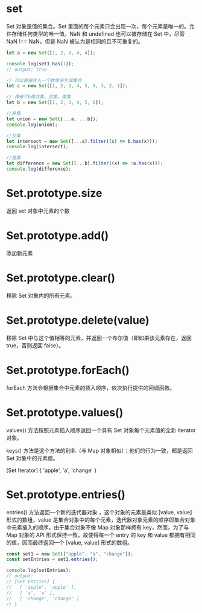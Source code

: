 # set

Set 对象是值的集合。Set 里面的每个元素只会出现一次，每个元素是唯一的。允许存储任何类型的唯一值。NaN 和 undefined 也可以被存储在 Set 中，尽管 NaN !== NaN，但是 NaN 被认为是相同的且不可重复的。

```js
let a = new Set([1, 2, 3, 4, 4]);

console.log(set1.has(1));
// output: true

// 可以直接放入一个数组来生成集合
let c = new Set([1, 2, 3, 4, 5, 4, 3, 2, 1]);

// 再来个b做并集、交集、差集
let b = new Set([1, 2, 3, 4, 5, 6]);

//并集
let union = new Set([...a, ...b]);
console.log(union);

//交集
let intersect = new Set([...a].filter((x) => b.has(x)));
console.log(intersect);

//差集
let difference = new Set([...b].filter((x) => !a.has(x)));
console.log(difference);
```

# Set.prototype.size

返回 set 对象中元素的个数

# Set.prototype.add()

添加新元素

# Set.prototype.clear()

移除 Set 对象内的所有元素。

# Set.prototype.delete(value)

移除 Set 中与这个值相等的元素，并返回一个布尔值（即如果该元素存在，返回 true，否则返回 false）。

# Set.prototype.forEach()

forEach 方法会根据集合中元素的插入顺序，依次执行提供的回调函数。

# Set.prototype.values()

values() 方法按照元素插入顺序返回一个具有 Set 对象每个元素值的全新 Iterator 对象。

keys() 方法是这个方法的别名（与 Map 对象相似）；他们的行为一致，都是返回 Set 对象中的元素值。

[Set Iterator] { 'apple', 'a', 'change' }

# Set.prototype.entries()

entries() 方法返回一个新的迭代器对象 ，这个对象的元素是类似 [value, value] 形式的数组，value 是集合对象中的每个元素，迭代器对象元素的顺序即集合对象中元素插入的顺序。由于集合对象不像 Map 对象那样拥有 key，然而，为了与 Map 对象的 API 形式保持一致，故使得每一个 entry 的 key 和 value 都拥有相同的值，因而最终返回一个 [value, value] 形式的数组。

```js
const set1 = new Set(["apple", "a", "change"]);
const setEntries = set1.entries();

console.log(setEntries);
// output:
// [Set Entries] {
//   [ 'apple', 'apple' ],
//   [ 'a', 'a' ],
//   [ 'change', 'change' ]
// }
```
